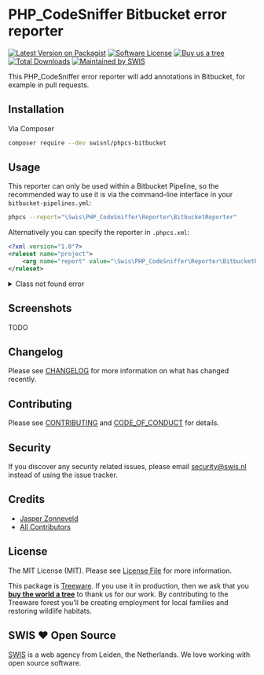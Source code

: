 # PHP_CodeSniffer Bitbucket error reporter

[![Latest Version on Packagist][ico-version]][link-packagist]
[![Software License][ico-license]](LICENSE.md)
[![Buy us a tree][ico-treeware]][link-treeware]
[![Total Downloads][ico-downloads]][link-downloads]
[![Maintained by SWIS][ico-swis]][link-swis]

This PHP_CodeSniffer error reporter will add annotations in Bitbucket, for example in pull requests.

## Installation

Via Composer

```bash
composer require --dev swisnl/phpcs-bitbucket
```

## Usage

This reporter can only be used within a Bitbucket Pipeline, so the recommended way to use it is via the command-line interface in your `bitbucket-pipelines.yml`:

```bash
phpcs --report="\Swis\PHP_CodeSniffer\Reporter\BitbucketReporter"
```

Alternatively you can specify the reporter in `.phpcs.xml`:

```xml
<?xml version="1.0"?>
<ruleset name="project">
    <arg name="report" value="\Swis\PHP_CodeSniffer\Reporter\BitbucketReporter"/>
</ruleset>
```

<details>
  <summary>Class not found error</summary>

If the reporter class can't be found, you might need to specify the path to the Composer autoloader.

Via command-line interface:
```bash
phpcs --bootstrap=vendor/autoload.php
```

Or using config:
```xml
<?xml version="1.0"?>
<ruleset name="project">
    <autoload>vendor/autoload.php</autoload>
</ruleset>
```
</details>

## Screenshots

TODO

## Changelog

Please see [CHANGELOG](CHANGELOG.md) for more information on what has changed recently.

## Contributing

Please see [CONTRIBUTING](CONTRIBUTING.md) and [CODE_OF_CONDUCT](CODE_OF_CONDUCT.md) for details.

## Security

If you discover any security related issues, please email security@swis.nl instead of using the issue tracker.

## Credits

- [Jasper Zonneveld][link-author]
- [All Contributors][link-contributors]

## License

The MIT License (MIT). Please see [License File](LICENSE.md) for more information.

This package is [Treeware](https://treeware.earth). If you use it in production, then we ask that you [**buy the world a tree**][link-treeware] to thank us for our work. By contributing to the Treeware forest you’ll be creating employment for local families and restoring wildlife habitats.

## SWIS :heart: Open Source

[SWIS][link-swis] is a web agency from Leiden, the Netherlands. We love working with open source software.

[ico-version]: https://img.shields.io/packagist/v/swisnl/phpcs-bitbucket.svg?style=flat-square
[ico-license]: https://img.shields.io/badge/license-MIT-brightgreen.svg?style=flat-square
[ico-treeware]: https://img.shields.io/badge/Treeware-%F0%9F%8C%B3-lightgreen.svg?style=flat-square
[ico-downloads]: https://img.shields.io/packagist/dt/swisnl/phpcs-bitbucket.svg?style=flat-square
[ico-swis]: https://img.shields.io/badge/%F0%9F%9A%80-maintained%20by%20SWIS-%230737A9.svg?style=flat-square

[link-packagist]: https://packagist.org/packages/swisnl/phpcs-bitbucket
[link-downloads]: https://packagist.org/packages/swisnl/phpcs-bitbucket
[link-treeware]: https://plant.treeware.earth/swisnl/phpcs-bitbucket
[link-fork]: https://github.com/modprobe/phpcs-bitbucket
[link-author]: https://github.com/JaZo
[link-contributors]: ../../contributors
[link-swis]: https://www.swis.nl
